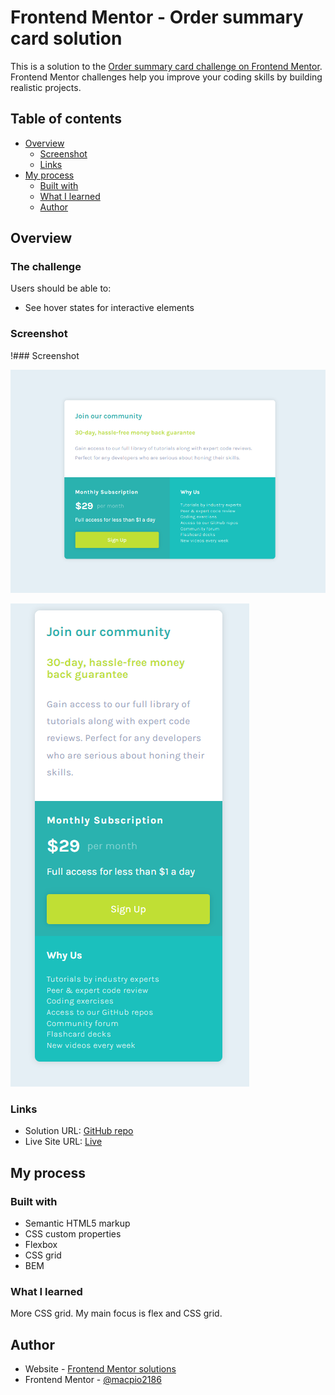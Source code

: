 # Frontend Mentor - Order summary card solution

This is a solution to the [Order summary card challenge on Frontend Mentor](https://www.frontendmentor.io/challenges/order-summary-component-QlPmajDUj). Frontend Mentor challenges help you improve your coding skills by building realistic projects. 

## Table of contents

- [Overview](#overview)
  - [Screenshot](#screenshot)
  - [Links](#links)
- [My process](#my-process)
  - [Built with](#built-with)
  - [What I learned](#what-i-learned) 
  - [Author](#author)

## Overview

### The challenge

Users should be able to:

- See hover states for interactive elements

### Screenshot

!### Screenshot

![solution desktop preview](https://github.com/macpio2186/FrontendMentor-challenges/blob/main/single-price-grid-component-master/screenshot/desktop.webp)

![solution mobile preview](https://github.com/macpio2186/FrontendMentor-challenges/blob/main/single-price-grid-component-master/screenshot/mobile.webp)

### Links

- Solution URL: [GitHub repo](https://github.com/macpio2186/FrontendMentor-challenges/tree/main/single-price-grid-component-master)
- Live Site URL: [Live](https://macpio2186.github.io/FrontendMentor-challenges/single-price-grid-component-master/index.html)

## My process

### Built with

- Semantic HTML5 markup
- CSS custom properties
- Flexbox
- CSS grid
- BEM

### What I learned

More CSS grid. My main focus is flex and CSS grid. 

## Author

- Website - [Frontend Mentor solutions](https://macpio2186.github.io/FrontendMentor-challenges/index.html)
- Frontend Mentor - [@macpio2186](https://www.frontendmentor.io/profile/macpio2186)